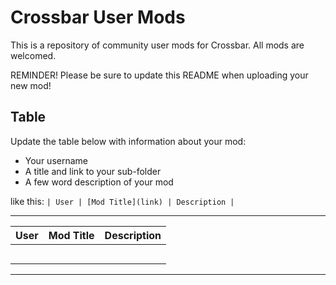 # Crossbar User Mods

This is a repository of community user mods for Crossbar. All mods are welcomed.

R‌EMINDER! Please be sure to update this README when uploading your new mod!

## Table

Update the table below with information about your mod:
- Your username
- A title and link to your sub-folder
- A few word description of your mod

like this:
`| User | [Mod Title](link) | Description |`

---

| User | Mod Title | Description |
| --- | --- | --- |
|  |  |  
|  |  |  
|  |  |  
|  |  |  
|  |  |  

---
